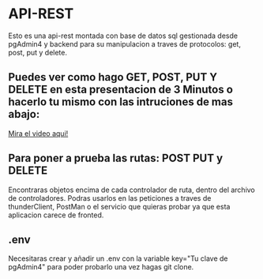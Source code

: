 # API-REST
Esto es una api-rest montada con base de datos sql gestionada desde pgAdmin4 y backend para su manipulacion a traves de protocolos: get, post, put y delete.

## Puedes ver como hago GET, POST, PUT Y DELETE en esta presentacion de 3 Minutos o hacerlo tu mismo con las intruciones de mas abajo:

[Mira el video aqui!](https://www.youtube.com/watch?v=tTHeqgPDD1g)



## Para poner a prueba las rutas: POST PUT y DELETE
Encontraras objetos encima de cada controlador de ruta, dentro del archivo de controladores. Podras usarlos en las peticiones a traves de thunderClient, PostMan o el servicio que quieras probar ya que esta aplicacion carece de fronted.


## .env
Necesitaras crear y añadir un .env con la variable key="Tu clave de pgAdmin4" para poder probarlo una vez hagas git clone.
